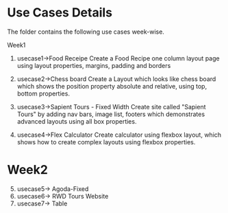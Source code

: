 # Use Cases Details
The folder contains the following use cases week-wise.

Week1
1. usecase1->Food Receipe
Create a Food Recipe one column layout page using layout properties, margins, padding and borders

2. usecase2->Chess board
Create a Layout which looks like chess board which shows the position property absolute and relative, using top, bottom properties.

3. usecase3->Sapient Tours - Fixed Width
Create site called "Sapient Tours" by adding nav bars, image list, footers which demonstrates advanced layouts using all box properties.

4. usecase4->Flex Calculator
Create calculator using flexbox layout, which shows how to create complex layouts using flexbox properties.

# Week2
5. usecase5-> Agoda-Fixed
6. usecase6-> RWD Tours Website
6. usecase7-> Table